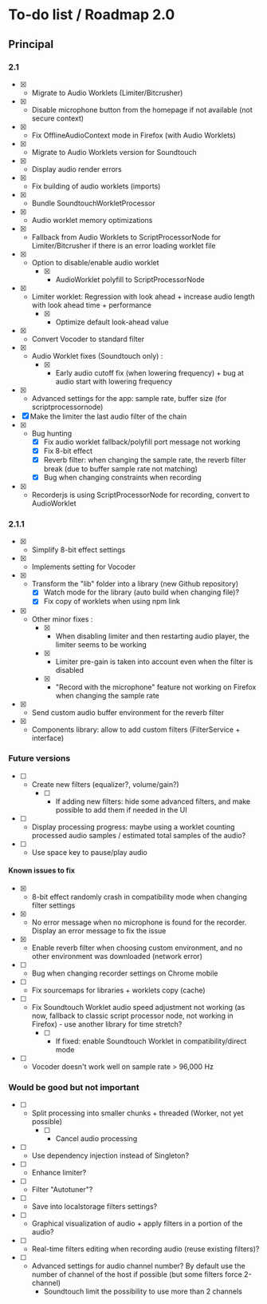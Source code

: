 # To-do list / Roadmap 2.0


## Principal

### 2.1

* [x] - Migrate to Audio Worklets (Limiter/Bitcrusher)
* [x] - Disable microphone button from the homepage if not available (not secure context)
* [x] - Fix OfflineAudioContext mode in Firefox (with Audio Worklets)
* [x] - Migrate to Audio Worklets version for Soundtouch
* [x] - Display audio render errors
* [x] - Fix building of audio worklets (imports)
* [x] - Bundle SoundtouchWorkletProcessor
* [x] - Audio worklet memory optimizations
* [x] - Fallback from Audio Worklets to ScriptProcessorNode for Limiter/Bitcrusher if there is an error loading worklet file
* [x] - Option to disable/enable audio worklet
    * [x] - AudioWorklet polyfill to ScriptProcessorNode
* [x] - Limiter worklet: Regression with look ahead + increase audio length with look ahead time + performance
    * [x] - Optimize default look-ahead value
* [x] - Convert Vocoder to standard filter
* [x] - Audio Worklet fixes (Soundtouch only) :
    * [x] - Early audio cutoff fix (when lowering frequency) + bug at audio start with lowering frequency
* [x] - Advanced settings for the app: sample rate, buffer size (for scriptprocessornode)
* [x] Make the limiter the last audio filter of the chain
* [x] - Bug hunting
    * [x] Fix audio worklet fallback/polyfill port message not working
    * [x] Fix 8-bit effect
    * [x] Reverb filter: when changing the sample rate, the reverb filter break (due to buffer sample rate not matching)
    * [x] Bug when changing constraints when recording
* [x] - Recorderjs is using ScriptProcessorNode for recording, convert to AudioWorklet

### 2.1.1

* [x] - Simplify 8-bit effect settings
* [x] - Implements setting for Vocoder
* [x] - Transform the "lib" folder into a library (new Github repository)
    * [x] Watch mode for the library (auto build when changing file)?
    * [x] Fix copy of worklets when using npm link
* [x] - Other minor fixes :
    * [x] - When disabling limiter and then restarting audio player, the limiter seems to be working
    * [x] - Limiter pre-gain is taken into account even when the filter is disabled
    * [x] - "Record with the microphone" feature not working on Firefox when changing the sample rate
* [x] - Send custom audio buffer environment for the reverb filter
* [x] - Components library: allow to add custom filters (FilterService + interface)

### Future versions

* [ ] - Create new filters (equalizer?, volume/gain?)
    * [ ] - If adding new filters: hide some advanced filters, and make possible to add them if needed in the UI
* [ ] - Display processing progress: maybe using a worklet counting processed audio samples / estimated total samples of the audio?
* [ ] - Use space key to pause/play audio

#### Known issues to fix

* [x] - 8-bit effect randomly crash in compatibility mode when changing filter settings
* [x] - No error message when no microphone is found for the recorder. Display an error message to fix the issue
* [x] - Enable reverb filter when choosing custom environment, and no other environment was downloaded (network error)
* [ ] - Bug when changing recorder settings on Chrome mobile
* [ ] - Fix sourcemaps for libraries + worklets copy (cache)
* [ ] - Fix Soundtouch Worklet audio speed adjustment not working (as now, fallback to classic script processor node, not working in Firefox) - use another library for time stretch?
    * [ ] - If fixed: enable Soundtouch Worklet in compatibility/direct mode
* [ ] - Vocoder doesn't work well on sample rate > 96,000 Hz

### Would be good but not important

* [ ] - Split processing into smaller chunks + threaded (Worker, not yet possible)
    * [ ] - Cancel audio processing
* [ ] - Use dependency injection instead of Singleton?
* [ ] - Enhance limiter?
* [ ] - Filter "Autotuner"?
* [ ] - Save into localstorage filters settings?
* [ ] - Graphical visualization of audio + apply filters in a portion of the audio?
* [ ] - Real-time filters editing when recording audio (reuse existing filters)?
* [ ] - Advanced settings for audio channel number? By default use the number of channel of the host if possible (but some filters force 2-channel)
    * Soundtouch limit the possibility to use more than 2 channels
